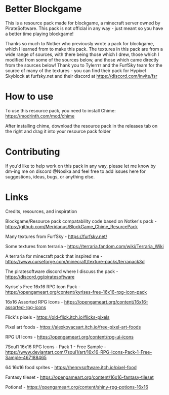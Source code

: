 # Better Blockgame

This is a resource pack made for blockgame, a minecraft server owned by PirateSoftware. This pack is not official in any way - just meant so you have a better time playing blockgame!

Thanks so much to Notker who previously wrote a pack for blockgame, which I learned from to make this pack. The textures in this pack are from a wide range of sources, with there being those which I drew, those which I modified from some of the sources below, and those which came directly from the sources below! Thank you to Tylerrrr and the FurfSky team for the source of many of the textures - you can find their pack for Hypixel Skyblock at furfsky.net and their discord at https://discord.com/invite/fsr

# How to use

To use this resource pack, you need to install Chime:
https://modrinth.com/mod/chime

After installing chime, download the resource pack in the releases tab on the right and drag it into your resource pack folder

# Contributing

If you'd like to help work on this pack in any way, please let me know by dm-ing me on discord @Nosika and feel free to add issues here for suggestions, ideas, bugs, or anything else.

# Links

Credits, resources, and inspiration

Blockgame/Resource pack compatability code based on Notker's pack - https://github.com/Meridanus/BlockGame_Chime_ResurcePack

Many textures from FurfSky - https://furfsky.net/

Some textures from terraria - https://terraria.fandom.com/wiki/Terraria_Wiki

A terraria for minecraft pack that inspired me - https://www.curseforge.com/minecraft/texture-packs/terrapack3d

The piratesoftware discord where I discuss the pack - https://discord.gg/piratesoftware

Kyrise's Free 16x16 RPG Icon Pack - https://opengameart.org/content/kyrises-free-16x16-rpg-icon-pack

16x16 Assorted RPG Icons - https://opengameart.org/content/16x16-assorted-rpg-icons

Flick's pixels - https://old-flick.itch.io/flicks-pixels

Pixel art foods - https://alexkovacsart.itch.io/free-pixel-art-foods

RPG UI Icons - https://opengameart.org/content/rpg-ui-icons

7Soul1 16x16 RPG Icons - Pack 1 - Free Sample - https://www.deviantart.com/7soul1/art/16x16-RPG-Icons-Pack-1-Free-Sample-467188465

64 16x16 food sprites - https://henrysoftware.itch.io/pixel-food

Fantasy tileset - https://opengameart.org/content/16x16-fantasy-tileset

Potions! - https://opengameart.org/content/shiny-rpg-potions-16x16
